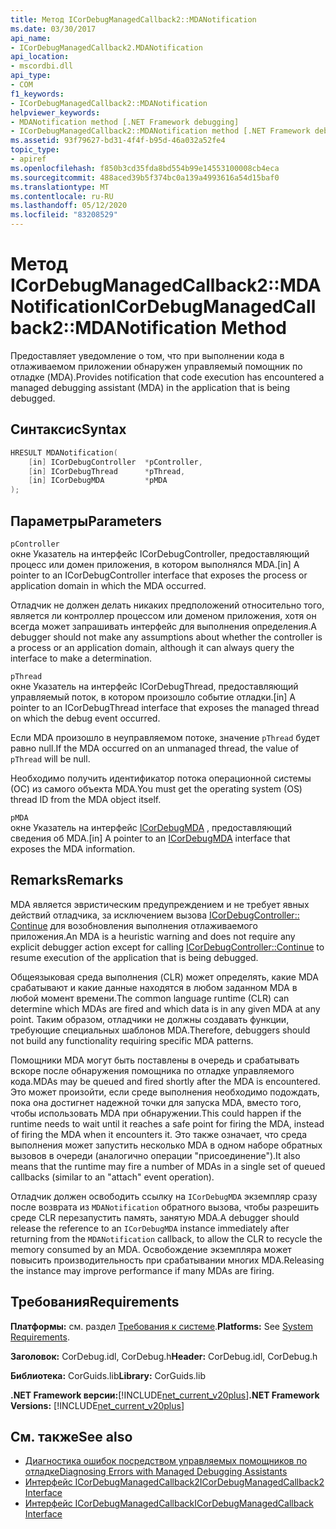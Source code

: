 ```yaml
---
title: Метод ICorDebugManagedCallback2::MDANotification
ms.date: 03/30/2017
api_name:
- ICorDebugManagedCallback2.MDANotification
api_location:
- mscordbi.dll
api_type:
- COM
f1_keywords:
- ICorDebugManagedCallback2::MDANotification
helpviewer_keywords:
- MDANotification method [.NET Framework debugging]
- ICorDebugManagedCallback2::MDANotification method [.NET Framework debugging]
ms.assetid: 93f79627-bd31-4f4f-b95d-46a032a52fe4
topic_type:
- apiref
ms.openlocfilehash: f850b3cd35fda8bd554b99e14553100008cb4eca
ms.sourcegitcommit: 488aced39b5f374bc0a139a4993616a54d15baf0
ms.translationtype: MT
ms.contentlocale: ru-RU
ms.lasthandoff: 05/12/2020
ms.locfileid: "83208529"
---
```

# <a name="icordebugmanagedcallback2mdanotification-method"></a><span data-ttu-id="8657b-102">Метод ICorDebugManagedCallback2::MDANotification</span><span class="sxs-lookup"><span data-stu-id="8657b-102">ICorDebugManagedCallback2::MDANotification Method</span></span>
<span data-ttu-id="8657b-103">Предоставляет уведомление о том, что при выполнении кода в отлаживаемом приложении обнаружен управляемый помощник по отладке (MDA).</span><span class="sxs-lookup"><span data-stu-id="8657b-103">Provides notification that code execution has encountered a managed debugging assistant (MDA) in the application that is being debugged.</span></span>  
  
## <a name="syntax"></a><span data-ttu-id="8657b-104">Синтаксис</span><span class="sxs-lookup"><span data-stu-id="8657b-104">Syntax</span></span>  
  
```cpp  
HRESULT MDANotification(  
    [in] ICorDebugController  *pController,  
    [in] ICorDebugThread      *pThread,  
    [in] ICorDebugMDA         *pMDA  
);  
```  
  
## <a name="parameters"></a><span data-ttu-id="8657b-105">Параметры</span><span class="sxs-lookup"><span data-stu-id="8657b-105">Parameters</span></span>  
 `pController`  
 <span data-ttu-id="8657b-106">окне Указатель на интерфейс ICorDebugController, предоставляющий процесс или домен приложения, в котором выполнялся MDA.</span><span class="sxs-lookup"><span data-stu-id="8657b-106">[in] A pointer to an ICorDebugController interface that exposes the process or application domain in which the MDA occurred.</span></span>  
  
 <span data-ttu-id="8657b-107">Отладчик не должен делать никаких предположений относительно того, является ли контроллер процессом или доменом приложения, хотя он всегда может запрашивать интерфейс для выполнения определения.</span><span class="sxs-lookup"><span data-stu-id="8657b-107">A debugger should not make any assumptions about whether the controller is a process or an application domain, although it can always query the interface to make a determination.</span></span>  
  
 `pThread`  
 <span data-ttu-id="8657b-108">окне Указатель на интерфейс ICorDebugThread, предоставляющий управляемый поток, в котором произошло событие отладки.</span><span class="sxs-lookup"><span data-stu-id="8657b-108">[in] A pointer to an ICorDebugThread interface that exposes the managed thread on which the debug event occurred.</span></span>  
  
 <span data-ttu-id="8657b-109">Если MDA произошло в неуправляемом потоке, значение `pThread` будет равно null.</span><span class="sxs-lookup"><span data-stu-id="8657b-109">If the MDA occurred on an unmanaged thread, the value of `pThread` will be null.</span></span>  
  
 <span data-ttu-id="8657b-110">Необходимо получить идентификатор потока операционной системы (ОС) из самого объекта MDA.</span><span class="sxs-lookup"><span data-stu-id="8657b-110">You must get the operating system (OS) thread ID from the MDA object itself.</span></span>  
  
 `pMDA`  
 <span data-ttu-id="8657b-111">окне Указатель на интерфейс [ICorDebugMDA](icordebugmda-interface.md) , предоставляющий сведения об MDA.</span><span class="sxs-lookup"><span data-stu-id="8657b-111">[in] A pointer to an [ICorDebugMDA](icordebugmda-interface.md) interface that exposes the MDA information.</span></span>  
  
## <a name="remarks"></a><span data-ttu-id="8657b-112">Remarks</span><span class="sxs-lookup"><span data-stu-id="8657b-112">Remarks</span></span>  
 <span data-ttu-id="8657b-113">MDA является эвристическим предупреждением и не требует явных действий отладчика, за исключением вызова [ICorDebugController:: Continue](icordebugcontroller-continue-method.md) для возобновления выполнения отлаживаемого приложения.</span><span class="sxs-lookup"><span data-stu-id="8657b-113">An MDA is a heuristic warning and does not require any explicit debugger action except for calling [ICorDebugController::Continue](icordebugcontroller-continue-method.md) to resume execution of the application that is being debugged.</span></span>  
  
 <span data-ttu-id="8657b-114">Общеязыковая среда выполнения (CLR) может определять, какие MDA срабатывают и какие данные находятся в любом заданном MDA в любой момент времени.</span><span class="sxs-lookup"><span data-stu-id="8657b-114">The common language runtime (CLR) can determine which MDAs are fired and which data is in any given MDA at any point.</span></span> <span data-ttu-id="8657b-115">Таким образом, отладчики не должны создавать функции, требующие специальных шаблонов MDA.</span><span class="sxs-lookup"><span data-stu-id="8657b-115">Therefore, debuggers should not build any functionality requiring specific MDA patterns.</span></span>  
  
 <span data-ttu-id="8657b-116">Помощники MDA могут быть поставлены в очередь и срабатывать вскоре после обнаружения помощника по отладке управляемого кода.</span><span class="sxs-lookup"><span data-stu-id="8657b-116">MDAs may be queued and fired shortly after the MDA is encountered.</span></span> <span data-ttu-id="8657b-117">Это может произойти, если среде выполнения необходимо подождать, пока она достигнет надежной точки для запуска MDA, вместо того, чтобы использовать MDA при обнаружении.</span><span class="sxs-lookup"><span data-stu-id="8657b-117">This could happen if the runtime needs to wait until it reaches a safe point for firing the MDA, instead of firing the MDA when it encounters it.</span></span> <span data-ttu-id="8657b-118">Это также означает, что среда выполнения может запустить несколько MDA в одном наборе обратных вызовов в очереди (аналогично операции "присоединение").</span><span class="sxs-lookup"><span data-stu-id="8657b-118">It also means that the runtime may fire a number of MDAs in a single set of queued callbacks (similar to an "attach" event operation).</span></span>  
  
 <span data-ttu-id="8657b-119">Отладчик должен освободить ссылку на `ICorDebugMDA` экземпляр сразу после возврата из `MDANotification` обратного вызова, чтобы разрешить среде CLR перезапустить память, занятую MDA.</span><span class="sxs-lookup"><span data-stu-id="8657b-119">A debugger should release the reference to an `ICorDebugMDA` instance immediately after returning from the `MDANotification` callback, to allow the CLR to recycle the memory consumed by an MDA.</span></span> <span data-ttu-id="8657b-120">Освобождение экземпляра может повысить производительность при срабатывании многих MDA.</span><span class="sxs-lookup"><span data-stu-id="8657b-120">Releasing the instance may improve performance if many MDAs are firing.</span></span>  
  
## <a name="requirements"></a><span data-ttu-id="8657b-121">Требования</span><span class="sxs-lookup"><span data-stu-id="8657b-121">Requirements</span></span>  
 <span data-ttu-id="8657b-122">**Платформы:** см. раздел [Требования к системе](../../get-started/system-requirements.md).</span><span class="sxs-lookup"><span data-stu-id="8657b-122">**Platforms:** See [System Requirements](../../get-started/system-requirements.md).</span></span>  
  
 <span data-ttu-id="8657b-123">**Заголовок:** CorDebug.idl, CorDebug.h</span><span class="sxs-lookup"><span data-stu-id="8657b-123">**Header:** CorDebug.idl, CorDebug.h</span></span>  
  
 <span data-ttu-id="8657b-124">**Библиотека:** CorGuids.lib</span><span class="sxs-lookup"><span data-stu-id="8657b-124">**Library:** CorGuids.lib</span></span>  
  
 <span data-ttu-id="8657b-125">**.NET Framework версии:**[!INCLUDE[net_current_v20plus](../../../../includes/net-current-v20plus-md.md)]</span><span class="sxs-lookup"><span data-stu-id="8657b-125">**.NET Framework Versions:** [!INCLUDE[net_current_v20plus](../../../../includes/net-current-v20plus-md.md)]</span></span>  
  
## <a name="see-also"></a><span data-ttu-id="8657b-126">См. также</span><span class="sxs-lookup"><span data-stu-id="8657b-126">See also</span></span>

- [<span data-ttu-id="8657b-127">Диагностика ошибок посредством управляемых помощников по отладке</span><span class="sxs-lookup"><span data-stu-id="8657b-127">Diagnosing Errors with Managed Debugging Assistants</span></span>](../../debug-trace-profile/diagnosing-errors-with-managed-debugging-assistants.md)
- [<span data-ttu-id="8657b-128">Интерфейс ICorDebugManagedCallback2</span><span class="sxs-lookup"><span data-stu-id="8657b-128">ICorDebugManagedCallback2 Interface</span></span>](icordebugmanagedcallback2-interface.md)
- [<span data-ttu-id="8657b-129">Интерфейс ICorDebugManagedCallback</span><span class="sxs-lookup"><span data-stu-id="8657b-129">ICorDebugManagedCallback Interface</span></span>](icordebugmanagedcallback-interface.md)
